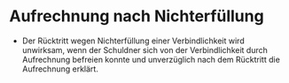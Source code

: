 # Aufrechnung nach Nichterfüllung

- Der Rücktritt wegen Nichterfüllung einer Verbindlichkeit wird unwirksam, wenn der Schuldner sich von der Verbindlichkeit durch Aufrechnung befreien konnte und unverzüglich nach dem Rücktritt die Aufrechnung erklärt.

